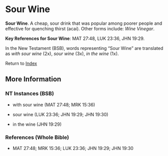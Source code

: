 # Sour Wine
**Sour Wine**. 
A cheap, sour drink that was popular among poorer people and effective for quenching thirst (acai). 
Other forms include: 
*Wine Vinegar*. 


**Key References for Sour Wine**: 
MAT 27:48, LUK 23:36, JHN 19:29. 




In the New Testament (BSB), words representing “Sour Wine” are translated as 
*with sour wine* (2x), *sour wine* (3x), *in the wine* (1x). 


Return to [Index](00-Index.md)

## More Information

### NT Instances (BSB)

* with sour wine (MAT 27:48; MRK 15:36)

* sour wine (LUK 23:36; JHN 19:29; JHN 19:30)

* in the wine (JHN 19:29)



### References (Whole Bible)

* MAT 27:48; MRK 15:36; LUK 23:36; JHN 19:29; JHN 19:30



